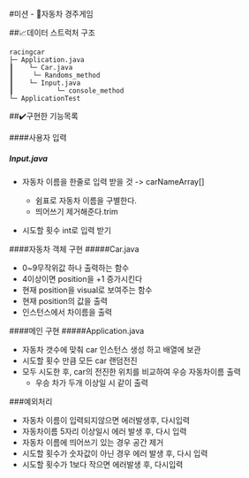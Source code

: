 #미션 - 🚗자동차 경주게임

##📈데이터 스트럭처 구조
 ```
racingcar
 ├─ Application.java
 ┃    └─ Car.java
 ┃	   └─ Randoms_method
 ┃    └─ Input.java
 ┃           └─ console_method
 └─ ApplicationTest
```

##✔️구현한 기능목록 

####사용자 입력    
##### Input.java 
 - 자동차 이름을 한줄로 입력 받을 것 -> carNameArray[]
     - 쉼표로 자동차 이름을 구별한다.
     - 띄어쓰기 제거해준다.trim
  
 - 시도할 횟수 int로 입력 받기    

####자동차 객체 구현 
#####Car.java
 - 0~9무작위값 하나 출력하는 함수
 - 4이상이면 position을 +1 증가시킨다
 - 현재 position을 visual로 보여주는 함수
 - 현재 position의 값을 출력
 - 인스턴스에서 차이름을 출력   
   
####메인 구현 
#####Application.java
 - 자동차 갯수에 맞춰 car 인스턴스 생성 하고 배열에 보관 
 - 시도할 횟수 만큼 모든 car 랜덤전진
 - 모두 시도한 후, car의 전진한 위치를 비교하여 우승 자동차이름 출력 
     - 우승 차가 두개 이상일 시 같이 출력     


###예외처리 
 - 자동차 이름이 입력되지않으면 에러발생후, 다시입력
 - 자동차이름 5자리 이상일시 에러 발생 후, 다시 입력 
 - 자동차 이름에 띄어쓰기 있는 경우 공간 제거
 - 시도할 횟수가 숫자값이 아닌 경우 에러 발생 후, 다시 입력 
 - 시도할 횟수가 1보다 작으면 에러발생 후, 다시입력